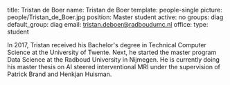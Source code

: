 title: Tristan de Boer
name: Tristan de Boer
template: people-single
picture: people/Tristan_de_Boer.jpg
position: Master student
active: no
groups: diag
default_group: diag
email: tristan.deboer@radboudumc.nl
office: 
type: student

In 2017, Tristan received his Bachelor's degree in Technical Computer Science at the University of Twente. Next, he started the master program Data Science at the Radboud University in Nijmegen. He is currently doing his master thesis on AI steered interventional MRI under the supervision of Patrick Brand and Henkjan Huisman.
